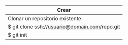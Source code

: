 | Crear | 
| --- | 
| Clonar un repositorio existente |  
| $ git clone ssh://usuario@domain.com/repo.git |  
| $ git init |  
